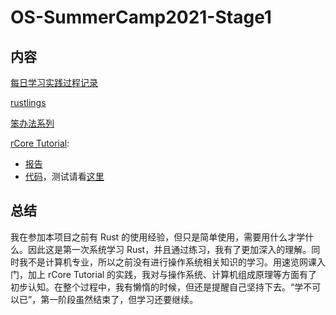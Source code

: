 # OS-SummerCamp2021-Stage1

## 内容

[每日学习实践过程记录](./learning-record)

[rustlings](./rustlings)

[笨办法系列](./the-hard-way)

[rCore Tutorial](https://github.com/rcore-os/rCore-Tutorial-v3):

- [报告](./reports)
- [代码](./os)，测试请看[这里](./os/README.md)

## 总结

我在参加本项目之前有 Rust 的使用经验，但只是简单使用，需要用什么才学什么。因此这是第一次系统学习 Rust，并且通过练习，我有了更加深入的理解。同时我不是计算机专业，所以之前没有进行操作系统相关知识的学习。用速览网课入门，加上 rCore Tutorial 的实践，我对与操作系统、计算机组成原理等方面有了初步认知。在整个过程中，我有懒惰的时候，但还是提醒自己坚持下去。“学不可以已”，第一阶段虽然结束了，但学习还要继续。
